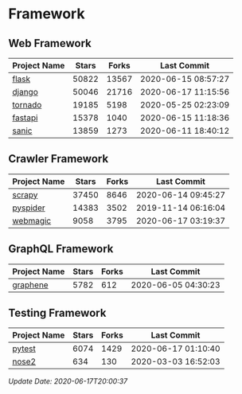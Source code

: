 # Framework

## Web Framework

| Project Name | Stars | Forks | Last Commit |
| ------------ | ----- | ----- | ----------- |
| [flask](https://github.com/pallets/flask) | 50822 | 13567 | 2020-06-15 08:57:27 |
| [django](https://github.com/django/django) | 50046 | 21716 | 2020-06-17 11:15:56 |
| [tornado](https://github.com/tornadoweb/tornado) | 19185 | 5198 | 2020-05-25 02:23:09 |
| [fastapi](https://github.com/tiangolo/fastapi) | 15378 | 1040 | 2020-06-15 11:18:36 |
| [sanic](https://github.com/huge-success/sanic) | 13859 | 1273 | 2020-06-11 18:40:12 |

## Crawler Framework

| Project Name | Stars | Forks | Last Commit |
| ------------ | ----- | ----- | ----------- |
| [scrapy](https://github.com/scrapy/scrapy) | 37450 | 8646 | 2020-06-14 09:45:27 |
| [pyspider](https://github.com/binux/pyspider) | 14383 | 3502 | 2019-11-14 06:16:04 |
| [webmagic](https://github.com/code4craft/webmagic) | 9058 | 3795 | 2020-06-17 03:19:37 |

## GraphQL Framework

| Project Name | Stars | Forks | Last Commit |
| ------------ | ----- | ----- | ----------- |
| [graphene](https://github.com/graphql-python/graphene) | 5782 | 612 | 2020-06-05 04:30:23 |

## Testing Framework

| Project Name | Stars | Forks | Last Commit |
| ------------ | ----- | ----- | ----------- |
| [pytest](https://github.com/pytest-dev/pytest) | 6074 | 1429 | 2020-06-17 01:10:40 |
| [nose2](https://github.com/nose-devs/nose2) | 634 | 130 | 2020-03-03 16:52:03 |

*Update Date: 2020-06-17T20:00:37*